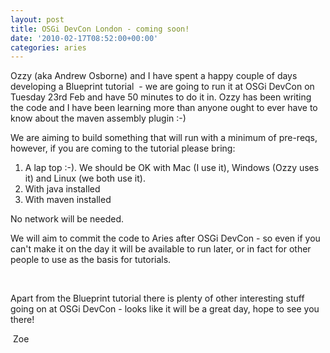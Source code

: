 ```yaml
---
layout: post
title: OSGi DevCon London - coming soon!
date: '2010-02-17T08:52:00+00:00'
categories: aries
---
```

<p>Ozzy (aka Andrew Osborne) and I have spent a happy couple of days developing a Blueprint tutorial&nbsp; - we are going to run it at OSGi DevCon on Tuesday 23rd Feb and have 50 minutes to do it in. Ozzy has been writing the code and I have been learning more than anyone ought to ever have to know about the maven assembly plugin :-)&nbsp;</p><p> We are aiming to build something that will run with a minimum of pre-reqs, however, if you are coming to the tutorial please bring:</p><ol><li>A lap top :-). We should be OK with Mac (I use it), Windows (Ozzy uses it) and Linux (we both use it).</li><li>With java installed<br /></li><li>With maven installed</li></ol><p>No network will be needed. </p><p>We will aim to commit the code to Aries after OSGi DevCon - so even if you can't make it on the day it will be available to run later, or in fact for other people to use as the basis for tutorials.</p><p>&nbsp;</p><p>Apart from the Blueprint tutorial there is plenty of other interesting stuff going on at OSGi DevCon - looks like it will be a great day, hope to see you there!<br /></p><p>&nbsp;Zoe</p><p>&nbsp;</p><p><br /></p>
